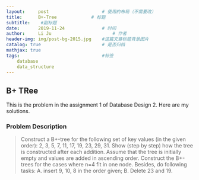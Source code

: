 ```yaml
---
layout:     post   				    # 使用的布局（不需要改）
title:      B+-Tree				# 标题 
subtitle:    #副标题
date:       2019-11-24 				# 时间
author:     Li Ju 						# 作者
header-img: img/post-bg-2015.jpg 	#这篇文章标题背景图片
catalog: true 						# 是否归档
mathjax: true
tags:								#标签
    database  
    data_structure
---
```



## B+ TRee
This is the problem in the assignment 1 of Database Design 2. Here are my solutions. 
### Problem Description
> Construct a B+-tree for the following set of key values (in the given order): 2, 3, 5, 7, 11, 17, 19, 23, 29, 31. Show (step by step) how the tree is constructed after each addition. Assume that the tree is initially empty and values are added in ascending
order. Construct the B+-trees for the cases where n=4 fit in one node. 
> Besides, do following tasks: A. insert 9, 10, 8 in the order given; B. Delete 23 and 19. 


